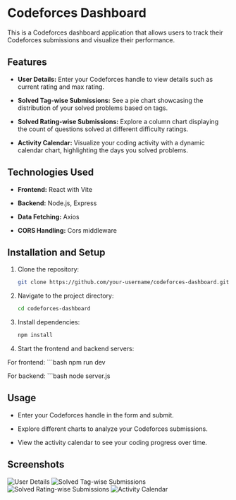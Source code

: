 # Codeforces Dashboard

This is a Codeforces dashboard application that allows users to track their Codeforces submissions and visualize their performance.

## Features

- **User Details:** Enter your Codeforces handle to view details such as current rating and max rating.

- **Solved Tag-wise Submissions:** See a pie chart showcasing the distribution of your solved problems based on tags.

- **Solved Rating-wise Submissions:** Explore a column chart displaying the count of questions solved at different difficulty ratings.

- **Activity Calendar:** Visualize your coding activity with a dynamic calendar chart, highlighting the days you solved problems.

## Technologies Used

- **Frontend:** React with Vite

- **Backend:** Node.js, Express

- **Data Fetching:** Axios

- **CORS Handling:** Cors middleware

## Installation and Setup

1. Clone the repository:

   ```bash
   git clone https://github.com/your-username/codeforces-dashboard.git

2. Navigate to the project directory:

    ```bash
    cd codeforces-dashboard

3. Install dependencies:

    ```bash
    npm install

4. Start the frontend and backend servers:

  For frontend:
    ```bash
    npm run dev
    
  For backend:
    ```bash
    node server.js

## Usage
- Enter your Codeforces handle in the form and submit.

- Explore different charts to analyze your Codeforces submissions.

- View the activity calendar to see your coding progress over time.

## Screenshots

![User Details](./screenshots/userDetails.png)
![Solved Tag-wise Submissions](./screenshots/solvedByTags.png)
![Solved Rating-wise Submissions](./screenshots/ratingWise.png)
![Activity Calendar](./screenshots/activity.png)
